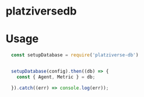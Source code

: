 # platziversedb

# Usage

```js
  const setupDatabase = require('platziverse-db')


  setupDatabase(config).then((db) => {
    const { Agent, Metric } = db;

  }).catch((err) => console.log(err));

```
